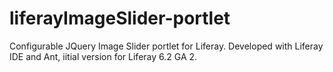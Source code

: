 liferayImageSlider-portlet
==========================

Configurable JQuery Image Slider portlet for Liferay. Developed with Liferay IDE and Ant, iitial version for Liferay 6.2 GA 2.
